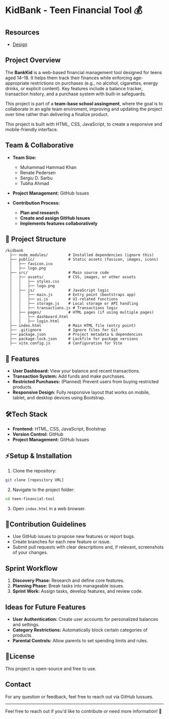 # KidBank - Teen Financial Tool 💰

## Resources

- [Design](https://www.figma.com/design/YkFgB3cGEkEr7rMvtC3wWG/Agency-1---CA?node-id=0-1&t=mGzPBWFzFWYLwIAe-1)

## Project Overview

The **BankKid** is a web-based financial management tool designed for teens aged 14–18. It helps them track their finances while enforcing age-appropriate restrictions on purchases (e.g., no alcohol, cigarettes, energy drinks, or explicit content). Key features include a balance tracker, transaction history, and a purchase system with built-in safeguards.

This project is part of a **team-base school assingment**, where the goal is to collaborate in an agile team enviroment, improving and updating the project over time rather than delivering a finalize product.

This project is built with HTML, CSS, JavaScript, to create a responsive and mobile-friendly interface.

## Team & Collaborative

- **Team Size:**

  - Muhammad Hammad Khan
  - Renate Pedersen
  - Sergiu D. Sarbu
  - Tubha Ahmad

- **Project Management:** GitHub Issues
- **Contribution Process:**
  - **Plan and research**
  - **Create and assign GitHub Issues**
  - **Implements features collaboratively**

## 📂 Project Structure

```
/kidbank
  ├── node_modules/         # Installed dependencies (ignore this)
  ├── public/               # Static assets (favicon, images, icons)
  │   ├── favicon.ico
  │   ├── logo.png
  ├── src/                  # Main source code
  │   ├── assets/           # CSS, images, or other assets
  │   │   ├── styles.css
  │   │   ├── logo.png
  │   ├── js/               # JavaScript logic
  │   │   ├── main.js       # Entry point (bootstraps app)
  │   │   ├── ui.js         # UI-related functions
  │   │   ├── storage.js    # Local storage or API handling
  │   │   ├── transactions.js # Transactions logic
  │   ├── pages/            # HTML pages (if using multiple pages)
  │   │   ├── dashboard.html
  │   │   ├── login.html
  ├── index.html            # Main HTML file (entry point)
  ├── .gitignore            # Ignore files for Git
  ├── package.json          # Project metadata & dependencies
  ├── package-lock.json     # Lockfile for package versions
  ├── vite.config.js        # Configuration for Vite
```

## 🚀 Features

- **User Dashboard:** View your balance and recent transactions.
- **Transaction System:** Add funds and make purchases.
- **Restricted Purchases:** (Planned) Prevent users from buying restricted products.
- **Responsive Design:** Fully responsive layout that works on mobile, tablet, and desktop devices using Bootstrap.

## 🛠Tech Stack

- **Frontend:** HTML, CSS, JavaScript, Bootstrap
- **Version Control:** GitHub
- **Project Management:** GitHub Issues

## ⚡Setup & Installation

1. Clone the repository:

```sh
git clone [repository URL]
```

2. Navigate to the project folder:

```sh
cd teen-financial-tool
```

3. Open `index.html` in a web browser.

## 🤝Contribution Guidelines

- Use GitHub issues to propose new features or report bugs.
- Create branches for each new feature or issue.
- Submit pull requests with clear descriptions and, if relevant, screenshots of your changes.

## Sprint Workflow

1. **Discovery Phase:** Research and define core features.
2. **Planning Phase:** Break tasks into manageable issues.
3. **Sprint Work:** Assign tasks, develop features, and review code.

## Ideas for Future Features

- **User Authentication:** Create user accounts for personalized balances and settings.
- **Category Restrictions:** Automatically block certain categories of products.
- **Parental Controls:** Allow parents to set spending limits and rules.

## 📜License

This project is open-source and free to use.

## Contact

For any question or feedback, feel free to reach out via GitHub Iussues.

---

Feel free to reach out if you'd like to contribute or need more information! 🚀
